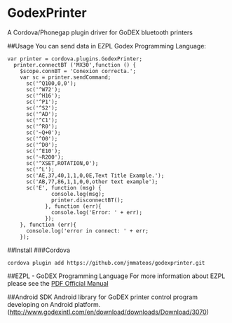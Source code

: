 # GodexPrinter
A Cordova/Phonegap plugin driver for GoDEX bluetooth printers

##Usage
You can send data in EZPL Godex Programming Language:

```
var printer = cordova.plugins.GodexPrinter;
  printer.connectBT ('MX30',function () {
    $scope.connBT = 'Conexion correcta.';
    var sc = printer.sendCommand;
      sc('^Q100,0,0');
      sc('^W72');
      sc('^H16');
      sc('^P1');
      sc('^S2');
      sc('^AD');
      sc('^C1');
      sc('^R0');
      sc('~Q+0');
      sc('^O0');
      sc('^D0');
      sc('^E10');
      sc('~R200');
      sc('^XSET,ROTATION,0');
      sc('^L');
      sc('AE,37,40,1,1,0,0E,Text Title Example.');
      sc('AB,77,86,1,1,0,0,other text example');
      sc('E', function (msg) {
              console.log(msg);
              printer.disconnectBT();
            }, function (err){
              console.log('Error: ' + err);
            });
    }, function (err){
      console.log('error in connect: ' + err;
    });      
```

##Install
###Cordova

```
cordova plugin add https://github.com/jmmateos/godexprinter.git
```

##EZPL - GoDEX Programming Language
For more information about EZPL please see the  [PDF Official Manual](http://www.godexintl.com/en/download/downloads/Download/1070)

##Android SDK 
Android library for GoDEX printer control program developing on Android platform. (http://www.godexintl.com/en/download/downloads/Download/3070)
